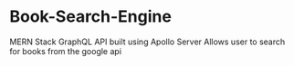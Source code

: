 # Book-Search-Engine
MERN Stack GraphQL API built using Apollo Server
Allows user to search for books from the google api
